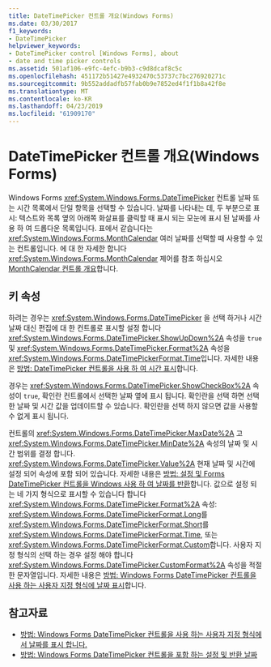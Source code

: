 ```yaml
---
title: DateTimePicker 컨트롤 개요(Windows Forms)
ms.date: 03/30/2017
f1_keywords:
- DateTimePicker
helpviewer_keywords:
- DateTimePicker control [Windows Forms], about
- date and time picker controls
ms.assetid: 501af106-e9fc-4efc-b9b3-c9d8dcaf8c5c
ms.openlocfilehash: 451172b51427e4932470c53737c7bc276920271c
ms.sourcegitcommit: 9b552addadfb57fab0b9e7852ed4f1f1b8a42f8e
ms.translationtype: MT
ms.contentlocale: ko-KR
ms.lasthandoff: 04/23/2019
ms.locfileid: "61909170"
---
```

# <a name="datetimepicker-control-overview-windows-forms"></a>DateTimePicker 컨트롤 개요(Windows Forms)
Windows Forms <xref:System.Windows.Forms.DateTimePicker> 컨트롤 날짜 또는 시간 목록에서 단일 항목을 선택할 수 있습니다. 날짜를 나타내는 데, 두 부분으로 표시: 텍스트와 목록 옆의 아래쪽 화살표를 클릭할 때 표시 되는 모눈에 표시 된 날짜를 사용 하 여 드롭다운 목록입니다. 표에서 같습니다는 <xref:System.Windows.Forms.MonthCalendar> 여러 날짜를 선택할 때 사용할 수 있는 컨트롤입니다. 에 대 한 자세한 합니다 <xref:System.Windows.Forms.MonthCalendar> 제어를 참조 하십시오 [MonthCalendar 컨트롤 개요](monthcalendar-control-overview-windows-forms.md)합니다.  
  
## <a name="key-properties"></a>키 속성  
 하려는 경우는 <xref:System.Windows.Forms.DateTimePicker> 을 선택 하거나 시간 날짜 대신 편집에 대 한 컨트롤로 표시할 설정 합니다 <xref:System.Windows.Forms.DateTimePicker.ShowUpDown%2A> 속성을 `true` 및 <xref:System.Windows.Forms.DateTimePicker.Format%2A> 속성을 <xref:System.Windows.Forms.DateTimePickerFormat.Time>입니다. 자세한 내용은 [방법: DateTimePicker 컨트롤을 사용 하 여 시간 표시](how-to-display-time-with-the-datetimepicker-control.md)합니다.  
  
 경우는 <xref:System.Windows.Forms.DateTimePicker.ShowCheckBox%2A> 속성이 `true`, 확인란 컨트롤에서 선택한 날짜 옆에 표시 됩니다. 확인란을 선택 하면 선택한 날짜 및 시간 값을 업데이트할 수 있습니다. 확인란을 선택 하지 않으면 값을 사용할 수 없게 표시 됩니다.  
  
 컨트롤의 <xref:System.Windows.Forms.DateTimePicker.MaxDate%2A> 고 <xref:System.Windows.Forms.DateTimePicker.MinDate%2A> 속성의 날짜 및 시간 범위를 결정 합니다. <xref:System.Windows.Forms.DateTimePicker.Value%2A> 현재 날짜 및 시간에 설정 되어 속성에 포함 되어 있습니다. 자세한 내용은 [방법: 설정 및 Forms DateTimePicker 컨트롤을 Windows 사용 하 여 날짜를 반환](how-to-set-and-return-dates-with-the-windows-forms-datetimepicker-control.md)합니다. 값으로 설정 되는 네 가지 형식으로 표시할 수 있습니다 합니다 <xref:System.Windows.Forms.DateTimePicker.Format%2A> 속성: <xref:System.Windows.Forms.DateTimePickerFormat.Long>를 <xref:System.Windows.Forms.DateTimePickerFormat.Short>를 <xref:System.Windows.Forms.DateTimePickerFormat.Time>, 또는 <xref:System.Windows.Forms.DateTimePickerFormat.Custom>합니다. 사용자 지정 형식의 선택 하는 경우 설정 해야 합니다 <xref:System.Windows.Forms.DateTimePicker.CustomFormat%2A> 속성을 적절 한 문자열입니다. 자세한 내용은 [방법: Windows Forms DateTimePicker 컨트롤을 사용 하는 사용자 지정 형식에 날짜 표시](display-a-date-in-a-custom-format-with-wf-datetimepicker-control.md)합니다.  
  
## <a name="see-also"></a>참고자료

- [방법: Windows Forms DateTimePicker 컨트롤을 사용 하는 사용자 지정 형식에서 날짜를 표시 합니다.](display-a-date-in-a-custom-format-with-wf-datetimepicker-control.md)
- [방법: Windows Forms DateTimePicker 컨트롤을 포함 하는 설정 및 반환 날짜](how-to-set-and-return-dates-with-the-windows-forms-datetimepicker-control.md)
